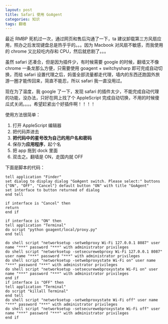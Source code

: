 ```yaml
---
layout: post
title: Safari 使用 GoAgent
categories: 知识
tags: 翻墙
---
```


最近 RMBP 死机过一次，通过网页和售后沟通了一下，ta 建议卸载第三方风扇应用，照办之后发现键盘总是热乎乎的。。。因为 Macbook 对风扇不敏感，而我使用的 chrome 又比较吃内存和 CPU，然后就悲剧了。。。

虽然 safari 还凑合，但是因为插件少，有时候需要 google 的时候，翻墙又不像 chrome 一条龙那么方便，只需要使用 goagent + switchysharp 即可完成自动切换，而给 safari 设置代理之后，妈蛋全部流量都走代理，墙内的东西还跑国外旅游一圈才能传回来，简直不能忍，所以 safari 我一直没用过。

现在为了温度，我 google 了一下，发现 safari 的插件太少，不能完成自动代理的功能，没办法，只好在网上找了个 AppleScript 完成自动切换，不用的时候傻瓜式关闭。。。。希望赶紧出个好插件啊！！！！

使用方法很简单：

1. 打开 AppleScript 编辑器
2. 把代码弄进去
3. **把代码中的星号改为自己的用户名和密码**
4. 保存为**应用程序**，起个名
5. 把 app 拖到 dock 里面
6. 双击之。翻墙是 ON，走国内就 OFF

下面是脚本的代码：

```
tell application "Finder"
set dialog to display dialog "GoAgent switch. Please select:" buttons {"ON", "OFF", "Cancel"} default button "ON" with title "GoAgent"
set interface to button returned of dialog
end tell

if interface is "Cancel" then
return
end if

if interface is "ON" then
tell application "Terminal"
do script "python goagent/local/proxy.py"
end tell

do shell script "networksetup -setwebproxy Wi-Fi 127.0.0.1 8087" user name "***" password "***" with administrator privileges
do shell script "networksetup -setsecurewebproxy Wi-Fi 127.0.0.1 8087" user name "***" password "***" with administrator privileges
do shell script "networksetup -setwebproxystate Wi-Fi on" user name "***" password "***" with administrator privileges
do shell script "networksetup -setsecurewebproxystate Wi-Fi on" user name "***" password "***" with administrator privileges
end if
if interface is "OFF" then
tell application "Terminal"
do script "killall Terminal"
end tell
do shell script "networksetup -setwebproxystate Wi-Fi off" user name "***" password "***" with administrator privileges
do shell script "networksetup -setsecurewebproxystate Wi-Fi off" user name "***" password "***" with administrator privileges
end if
```
